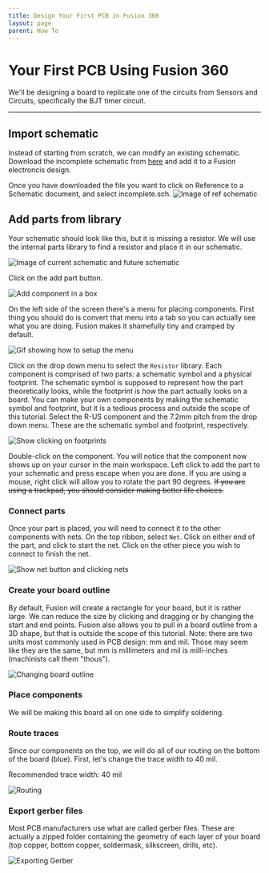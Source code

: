 ```yaml
---
title: Design Your First PCB in Fusion 360
layout: page
parent: How To
---
```


# Your First PCB Using Fusion 360

We'll be designing a board to replicate one of the circuits from Sensors and Circuits, specifically the BJT timer circuit.

---

## Import schematic

Instead of starting from scratch, we can modify an existing schematic. Download the incomplete schematic from <a href="/assets/how_to/first_pcb/incomplete.sch" download>here</a> and add it to a Fusion electroncis design.

Once you have downloaded the file you want to click on Reference to a Schematic document, and select incomplete.sch.
![Image of ref schematic](/assets/how_to/first_pcb/ref_schematic.gif)

## Add parts from library

Your schematic should look like this, but it is missing a resistor. We will use the internal parts library to find a resistor and place it in our schematic.

![Image of current schematic and future schematic](/assets/how_to/first_pcb/schematic.svg)

Click on the add part button.

![Add component in a box](/assets/how_to/first_pcb/net_location.svg)

On the left side of the screen there's a menu for placing components. First thing you should do is convert that menu into a tab so you can actually see what you are doing. Fusion makes it shamefully tiny and cramped by default.

![Gif showing how to setup the menu](/assets/how_to/first_pcb/setup_menu.gif)

Click on the drop down menu to select the `Resistor` library. Each component is comprised of two parts: a schematic symbol and a physical footprint. The schematic symbol is supposed to represent how the part theoretically looks, while the footprint is how the part actually looks on a board. You can make your own components by making the schematic symbol and footprint, but it is a tedious process and outside the scope of this tutorial. Select the R-US component and the 7.2mm pitch from the drop down menu. These are the schematic symbol and footprint, respectively.

![Show clicking on footprints](/assets/how_to/first_pcb/click_footprints.gif)

Double-click on the component. You will notice that the component now shows up on your cursor in the main workspace. Left click to add the part to your schematic and press escape when you are done. If you are using a mouse, right click will allow you to rotate the part 90 degrees. ~~If you are using a trackpad, you should consider making better life choices.~~

### Connect parts

Once your part is placed, you will need to connect it to the other components with nets. On the top ribbon, select `Net`. Click on either end of the part, and click to start the net. Click on the other piece you wish to connect to finish the net.

![Show net button and clicking nets](/assets/how_to/first_pcb/clicking_nets.gif)

### Create your board outline

By default, Fusion will create a rectangle for your board, but it is rather large. We can reduce the size by clicking and dragging or by changing the start and end points. Fusion also allows you to pull in a board outline from a 3D shape, but that is outside the scope of this tutorial. Note: there are two units most commonly used in PCB design: mm and mil. Those may seem like they are the same, but mm is millimeters and mil is milli-inches (machinists call them "thous").

![Changing board outline](/assets/how_to/first_pcb/change_board_outline.gif)

### Place components

We will be making this board all on one side to simplify soldering.

### Route traces

Since our components on the top, we will do all of our routing on the bottom of the board (blue). First, let's change the trace width to 40 mil.

Recommended trace width: 40 mil

![Routing](/assets/how_to/first_pcb/bottom_routing.gif)

### Export gerber files

Most PCB manufacturers use what are called gerber files. These are actually a zipped folder containing the geometry of each layer of your board (top copper, bottom copper, soldermask, silkscreen, drills, etc).

![Exporting Gerber](/assets/how_to/first_pcb/save_gerber.gif)
